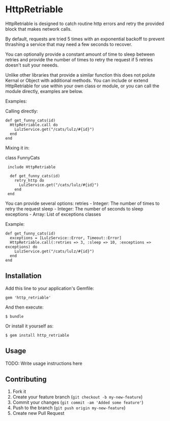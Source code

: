 # HttpRetriable

 HttpRetriable is designed to catch routine http errors and retry the provided
 block that makes network calls.

 By default, requests are tried 5 times with an exponential backoff to prevent
 thrashing a service that may need a few seconds to recover.

 You can optionally provide a constant amount of time to sleep between retries
 and provide the number of times to retry the request if 5 retries doesn't suit
 your neeeds.

 Unlike other libraries that provide a similar function this does not polute
 Kernal or Object with additional methods. You can include or extend HttpRetriable
 for use within your own class or module, or you can call the module directly,
 examples are below.

 Examples:

 Calling directly:

    def get_funny_cats(id)
      HttpRetriable.call do
        LulzService.get("/cats/lulz/#{id}")
      end
    end

 Mixing it in:

   class FunnyCats

     include HttpRetriable

      def get_funny_cats(id)
        retry_http do
          LulzService.get("/cats/lulz/#{id}")
        end
     end

 You can provide several options:
   retries    - Integer: The number of times to retry the request
   sleep      - Integer: The number of seconds to sleep
   exceptions - Array: List of exceptions classes

 Example:

    def get_funny_cats(id)
      exceptions = [LulzService::Error, Timeout::Error]
      HttpRetriable.call(:retries => 3, :sleep => 10, :exceptions => exceptions) do
        LulzService.get("/cats/lulz/#{id}")
      end
    end


## Installation

Add this line to your application's Gemfile:

    gem 'http_retriable'

And then execute:

    $ bundle

Or install it yourself as:

    $ gem install http_retriable

## Usage

TODO: Write usage instructions here

## Contributing

1. Fork it
2. Create your feature branch (`git checkout -b my-new-feature`)
3. Commit your changes (`git commit -am 'Added some feature'`)
4. Push to the branch (`git push origin my-new-feature`)
5. Create new Pull Request
